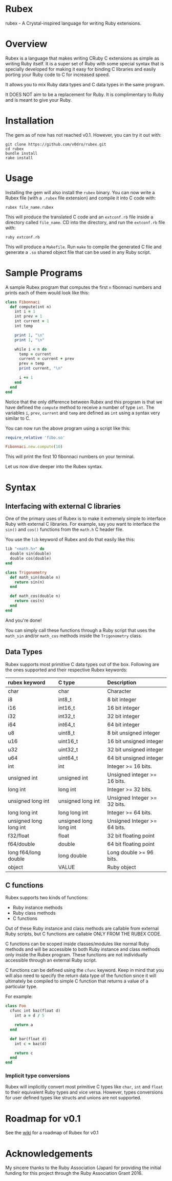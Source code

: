 # Rubex

rubex - A Crystal-inspired language for writing Ruby extensions.

# Overview

Rubex is a language that makes writing CRuby C extensions as simple as writing Ruby itself. It is a super set of Ruby with some special syntax that is specially developed for making it easy for binding C libraries and easily porting your Ruby code to C for increased speed.

It allows you to mix Ruby data types and C data types in the same program.

It DOES NOT aim to be a replacement for Ruby. It is complimentary to Ruby and is meant to give your Ruby.

# Installation

The gem as of now has not reached v0.1. However, you can try it out with:
```
git clone https://github.com/v0dro/rubex.git
cd rubex
bundle install
rake install
```

# Usage

Installing the gem will also install the `rubex` binary. You can now write a Rubex file (with a `.rubex` file extension) and compile it into C code with:
```
rubex file_name.rubex
```

This will produce the translated C code and an `extconf.rb` file inside a directory called `file_name`. CD into the directory, and run the `extconf.rb` file with:
```
ruby extconf.rb
```

This will produce a `Makefile`. Run `make` to compile the generated C file and generate a `.so` shared object file that can be used in any Ruby script.

# Sample Programs

A sample Rubex program that computes the first `n` fibonnaci numbers and prints each of them would look like this:
``` ruby
class Fibonnaci
  def compute(int n)
    int i = 1
    int prev = 1
    int current = 1
    int temp

    print 1, "\n"
    print 1, "\n"

    while i < n do
      temp = current
      current = current + prev
      prev = temp
      print current, "\n"

      i += 1
    end
  end
end
```

Notice that the only difference between Rubex and this program is that we have defined the `compute` method to receive a number of type `int`. The variables `i`, `prev`, `current` and `temp` are defined as `int` using a syntax very similar to C.

You can now run the above program using a script like this:
``` ruby
require_relative 'fibo.so'

Fibonnaci.new.compute(10)
```

This will print the first 10 fibonnaci numbers on your terminal.

Let us now dive deeper into the Rubex syntax.

# Syntax

## Interfacing with external C libraries

One of the primary uses of Rubex is to make it extremely simple to interface Ruby with external C libraries. For example, say you want to interface the `sin()` and `cos()` functions from the `math.h` C header file.

You use the `lib` keyword of Rubex and do that easily like this:
``` ruby
lib "<math.h>" do
  double sin(double)
  double cos(double)
end

class Trigonometry
  def math_sin(double n)
    return sin(n)
  end

  def math_cos(double n)
    return cos(n)
  end
end
```

And you're done!

You can simply call these functions through a Ruby script that uses the `math_sin` and/or `math_cos` methods inside the `Trigonometry` class.

## Data Types

Rubex supports most primitive C data types out of the box. Following are the ones supported and their respective Rubex keywords:

|rubex keyword         | C type | Description  |
|:---                  |:---    |:---          |
|char                  |char        |Character              |
|i8                    |int8_t        |8 bit integer |
|i16                   |int16_t        |16 bit integer              |
|i32                   |int32_t        |32 bit integer              |
|i64                   |int64_t        |64 bit integer              |
|u8                    |uint8_t        |8 bit  unsigned integer               |
|u16                   |uint16_t        |16 bit unsigned integer              |
|u32                   |uint32_t        |32 bit unsigned integer              |
|u64                   |uint64_t        |64 bit unsigned integer              |
|int                   |int  | Integer >= 16 bits. |
|unsigned int          |unsigned int| Unsigned integer >= 16 bits. |
|long int              |long int| Integer >= 32 bits.|
|unsigned long int     |unsigned long int|Unsigned Integer >= 32 bits. |
|long long int         |long long int|Integer >= 64 bits.|
|unsigned long long int|unsigned long long int|Unsigned Integer >= 64 bits.|
|f32/float             |float        |32 bit floating point              |
|f64/double            |double        |64 bit floating point              |
|long f64/long double  |long double|Long double >= 96 bits. |
|object                |VALUE        |Ruby object |

## C functions

Rubex supports two kinds of functions:
* Ruby instance methods
* Ruby class methods
* C functions

Out of these Ruby instance and class methods are callable from external Ruby scripts, but C functions are callable ONLY FROM THE RUBEX CODE.

C functions can be scoped inside classes/modules like normal Ruby methods and will be accessible to both Ruby instance and class methods only inside the Rubex program. These functions are not individually accessible through an external Ruby script.

C functions can be defined using the `cfunc` keyword. Keep in mind that you will also need to specify the return data type of the function since it will ultimately be compiled to simple C function that returns a value of a particular type.

For example:
``` ruby
class Foo
  cfunc int baz(float d)
    int a = d / 5

    return a
  end

  def bar(float d)
    int c = baz(d)

    return c
  end
end
```

### Implicit type conversions

Rubex will implicitly convert most primitive C types like `char`, `int` and `float` to their equivalent Ruby types and vice versa. However, types conversions for user defined types like structs and unions are not supported.

# Roadmap for v0.1

See the [wiki](https://github.com/v0dro/rubex/wiki/Rubex-v0.1-goals) for a roadmap of Rubex for v0.1

# Acknowledgements

My sincere thanks to the Ruby Association (Japan) for providing the initial funding for this project through the Ruby Association Grant 2016.